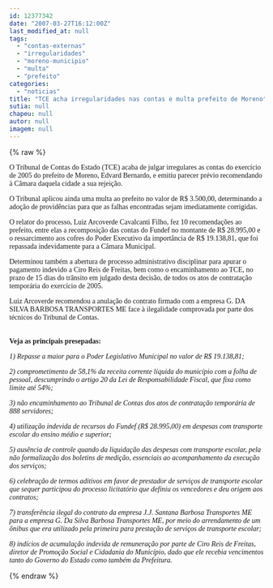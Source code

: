 ```yaml
---
id: 12377342
date: "2007-03-27T16:12:00Z"
last_modified_at: null
tags:
  - "contas-externas"
  - "irregularidades"
  - "moreno-municipio"
  - "multa"
  - "prefeito"
categories:
  - "noticias"
title: "TCE acha irregularidades nas contas e multa prefeito de Moreno"
sutia: null
chapeu: null
autor: null
imagem: null
---
```

{% raw %}
<p><P><FONT face=Verdana>O Tribunal de Contas do Estado (TCE) acaba de julgar irregulares as contas do exercício de 2005 do prefeito de Moreno, Edvard Bernardo, e emitiu parecer prévio recomendando à Câmara daquela cidade a sua rejeição. </FONT></P></p>
<p><P><FONT face=Verdana>O Tribunal aplicou ainda uma multa ao prefeito no valor de R$ 3.500,00, determinando a adoção de providências para que as falhas encontradas sejam imediatamente corrigidas. </FONT></P></p>
<p><P><FONT face=Verdana>O relator do processo, Luiz Arcoverde Cavalcanti Filho, fez 10 recomendações ao prefeito, entre elas a recomposição das contas do Fundef no montante de R$ 28.995,00 e o ressarcimento aos cofres do Poder Executivo da importância de R$ 19.138,81, que foi repassada indevidamente para a Câmara Municipal. </FONT></P></p>
<p><P><FONT face=Verdana>Determinou também a abertura de processo administrativo disciplinar para apurar o pagamento indevido a Ciro Reis de Freitas, bem como o encaminhamento ao TCE, no prazo de 15 dias do trânsito em julgado desta decisão, de todos os atos de contratação temporária do exercício de 2005. </FONT></P></p>
<p><P><FONT face=Verdana>Luiz Arcoverde recomendou a anulação do contrato firmado com a empresa G. DA SILVA BARBOSA TRANSPORTES ME face à ilegalidade comprovada por parte dos técnicos do Tribunal de Contas.</FONT></P></p>
<p><P><BR><FONT face=Verdana><STRONG>Veja as principais presepadas:</STRONG></FONT></P></p>
<p><P><FONT face=Verdana><EM>1) Repasse a maior para o Poder Legislativo Municipal no valor de R$ 19.138,81;</EM></FONT></P></p>
<p><P><FONT face=Verdana><EM>2) comprometimento de 58,1% da receita corrente líquida do município com a folha de pessoal, descumprindo o artigo 20 da Lei de Responsabilidade Fiscal, que fixa como limite até 54%;</EM></FONT></P></p>
<p><P><FONT face=Verdana><EM>3) não encaminhamento ao Tribunal de Contas dos atos de contratação temporária de 888 servidores;</EM></FONT></P></p>
<p><P><FONT face=Verdana><EM>4) utilização indevida de recursos do Fundef (R$ 28.995,00) em despesas com transporte escolar do ensino médio e superior;</EM></FONT></P></p>
<p><P><FONT face=Verdana><EM>5) ausência de controle quando da liquidação das despesas com transporte escolar, pela não formalização dos boletins de medição, essenciais ao acompanhamento da execução dos serviços;</EM></FONT></P></p>
<p><P><FONT face=Verdana><EM>6) celebração de termos aditivos em favor de prestador de serviços de transporte escolar que sequer participou do processo licitatório que definiu os vencedores e deu origem aos contratos;</EM></FONT></P></p>
<p><P><FONT face=Verdana><EM>7) transferência ilegal do contrato da empresa J.J. Santana Barbosa Transportes ME para a empresa G. Da Silva Barbosa Transportes ME, por meio do arrendamento de um ônibus que era utilizado pela primeira para prestação de serviços de transporte escolar;</EM></FONT></P></p>
<p><P><FONT face=Verdana><EM>8) indícios de acumulação indevida de remuneração por parte de Ciro Reis de Freitas, diretor de Promoção Social e Cidadania do Município, dado que ele recebia vencimentos tanto do Governo do Estado como também da Prefeitura.</EM></FONT></P> </p>
{% endraw %}